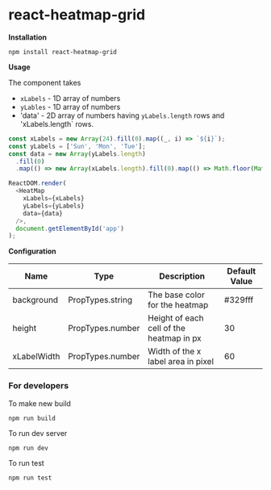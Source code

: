 # react-heatmap-grid

**Installation**

```
npm install react-heatmap-grid
```


**Usage**

The component takes 
* `xLabels` - 1D array of numbers
* `yLables` - 1D array of numbers
* 'data' - 2D array of numbers  having `yLabels.length` rows and 'xLabels.length` rows. 

```javascript
const xLabels = new Array(24).fill(0).map((_, i) => `${i}`);
const yLabels = ['Sun', 'Mon', 'Tue'];
const data = new Array(yLabels.length)
  .fill(0)
  .map(() => new Array(xLabels.length).fill(0).map(() => Math.floor(Math.random() * 100)));

ReactDOM.render(
  <HeatMap
    xLabels={xLabels}
    yLabels={yLabels}
    data={data}
  />,
  document.getElementById('app')
);
```


**Configuration**

|Name |Type|Description|Default Value|
|---|---|---|---|
|background|PropTypes.string|The base color for the heatmap|#329fff|
|height|PropTypes.number|Height of each cell of the heatmap in px|30|
|xLabelWidth|PropTypes.number|Width of the x label area in pixel|60|


### For developers

To make new build
```
npm run build
```

To run dev server
```
npm run dev
```

To run test
```
npm run test
```